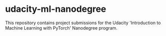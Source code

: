 # udacity-ml-nanodegree
This repository contains project submissions for the Udacity 'Introduction to Machine Learning with PyTorch' Nanodegree program.
